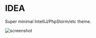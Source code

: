 # IDEA

Super minimal IntelliJ/PhpStorm/etc theme.

![screenshot](https://cloud.githubusercontent.com/assets/13152865/26688638/d63823e0-46b8-11e7-84e6-4af1cbf82139.png)
